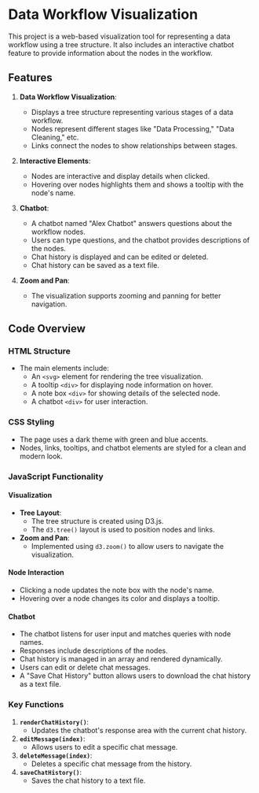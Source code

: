 # Data Workflow Visualization

This project is a web-based visualization tool for representing a data workflow using a tree structure. It also includes an interactive chatbot feature to provide information about the nodes in the workflow.

## Features

1. **Data Workflow Visualization**:
   - Displays a tree structure representing various stages of a data workflow.
   - Nodes represent different stages like "Data Processing," "Data Cleaning," etc.
   - Links connect the nodes to show relationships between stages.

2. **Interactive Elements**:
   - Nodes are interactive and display details when clicked.
   - Hovering over nodes highlights them and shows a tooltip with the node's name.

3. **Chatbot**:
   - A chatbot named "Alex Chatbot" answers questions about the workflow nodes.
   - Users can type questions, and the chatbot provides descriptions of the nodes.
   - Chat history is displayed and can be edited or deleted.
   - Chat history can be saved as a text file.

4. **Zoom and Pan**:
   - The visualization supports zooming and panning for better navigation.

## Code Overview

### HTML Structure
- The main elements include:
  - An `<svg>` element for rendering the tree visualization.
  - A tooltip `<div>` for displaying node information on hover.
  - A note box `<div>` for showing details of the selected node.
  - A chatbot `<div>` for user interaction.

### CSS Styling
- The page uses a dark theme with green and blue accents.
- Nodes, links, tooltips, and chatbot elements are styled for a clean and modern look.

### JavaScript Functionality
#### Visualization
- **Tree Layout**:
  - The tree structure is created using D3.js.
  - The `d3.tree()` layout is used to position nodes and links.
- **Zoom and Pan**:
  - Implemented using `d3.zoom()` to allow users to navigate the visualization.

#### Node Interaction
- Clicking a node updates the note box with the node's name.
- Hovering over a node changes its color and displays a tooltip.

#### Chatbot
- The chatbot listens for user input and matches queries with node names.
- Responses include descriptions of the nodes.
- Chat history is managed in an array and rendered dynamically.
- Users can edit or delete chat messages.
- A "Save Chat History" button allows users to download the chat history as a text file.

### Key Functions
1. **`renderChatHistory()`**:
   - Updates the chatbot's response area with the current chat history.
2. **`editMessage(index)`**:
   - Allows users to edit a specific chat message.
3. **`deleteMessage(index)`**:
   - Deletes a specific chat message from the history.
4. **`saveChatHistory()`**:
   - Saves the chat history to a text file.
